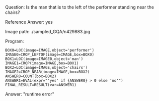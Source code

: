 Question: Is the man that is to the left of the performer standing near the chairs?

Reference Answer: yes

Image path: ./sampled_GQA/n429883.jpg

Program:

```
BOX0=LOC(image=IMAGE,object='performer')
IMAGE0=CROP_LEFTOF(image=IMAGE,box=BOX0)
BOX1=LOC(image=IMAGE0,object='man')
IMAGE1=CROP(image=IMAGE,box=BOX1)
BOX2=LOC(image=IMAGE,object='chairs')
IMAGE2=CROP_NEAR(image=IMAGE,box=BOX2)
ANSWER0=COUNT(box=BOX2)
ANSWER1=EVAL(expr="'yes' if {ANSWER0} > 0 else 'no'")
FINAL_RESULT=RESULT(var=ANSWER1)
```
Answer: "runtime error"

